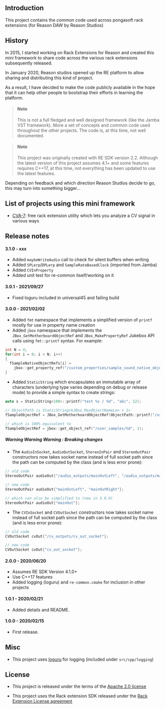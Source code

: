Introduction
------------

This project contains the common code used across pongasoft rack extensions (for Reason DAW by Reason Studios)

History
-------

In 2015, I started working on Rack Extensions for Reason and created this mini framework to share code across the various rack extensions subsequently released.

In January 2020, Reason studios opened up the RE platform to allow sharing and distributing this kind of project.

As a result, I have decided to make the code publicly available in the hope that it can help other people to bootstrap their efforts in learning the platform.

> #### Note
> This is not a full fledged and well designed framework (like the Jamba VST framework). More a set of concepts and common code used throughout the other projects. The code is, at this time, not well documented.

> #### Note
> This project was originally created with RE SDK version 2.2. Although the latest version of this project assumes 4.1+ and some features requires C++17, at this time, not everything has been updated to use the latest features.

Depending on feedback and which direction Reason Studios decide to go, this may turn into something bigger...

List of projects using this mini framework
------------------------------------------

- [CVA-7](https://github.com/pongasoft/re-cva-7): free rack extension utility which lets you analyze a CV signal in various ways

Release notes
-------------

#### 3.1.0 - xxx

- Added `maybeWriteAudio` call to check for silent buffers when writing
- Added `SPLerp`/`DPLerp` and `SampleRateBasedClock` (imported from Jamba)
- Added `CVInProperty`
- Added unit test for re-common itself/working on it

#### 3.0.1 - 2021/09/27

- Fixed loguru included in universal45 and failing build

#### 3.0.0 - 2021/02/02

- Added `fmt` namespace that implements a simplified version of `printf` mostly for use in property name creation
- Added `jbox` namespace that implements the `JBox_GetMotherboardObjectRef` and `JBox_MakePropertyRef` Jukebox API
  calls using `fmt::printf` syntax. For example:
 
```cpp
int N = 4;
for(int i = 0; i < N; i++)
{
  fSampleNativeObjectRefs[i] = 
    jbox::get_property_ref("/custom_properties/sample_sound_native_object%d", i);
}
```

- Added `StaticString` which encapsulates an immutable array of characters (underlying type varies depending on debug 
  or release mode) to provide a simple syntax to create strings: 

```cpp
auto s = StaticString<100>::printf("test %s / %d", "abc", 12);

// ObjectPath is StaticString<kJBox_MaxObjectNameLen + 1>
fSampleObjectRef = JBox_GetMotherboardObjectRef(ObjectPath::printf("/user_samples/%d", 1));

// which is 100% equivalent to
fSampleObjectRef = jbox::get_object_ref("/user_samples/%d", 1);
```  

##### Warning Warning Warning : Breaking changes

- The `AudioInSocket`,  `AudioOutSocket`, `StereoInPair` and `StereoOutPair` constructors now takes socket name 
  instead of full socket path since the path can be computed by the class (and is less error prone):
  
```cpp
// old code
StereoOutPair audioOut{"/audio_outputs/mainOutLeft", "/audio_outputs/mainOutRight"};

// new code
StereoOutPair audioOut{"mainOutLeft", "mainOutRight"};

// which can also be simplified to (new in 3.0.0)
StereoOutPair audioOut{"mainOut"};
```

- The `CVInSocket` and `CVOutSocket` constructors now takes socket name instead of full socket path since the path 
  can be computed by the class (and is less error prone):
  
```cpp
// old code
CVOutSocket cvOut{"/cv_outputs/cv_out_socket"};

// new code
CVOutSocket cvOut{"cv_out_socket"};
```

#### 2.0.0 - 2020/06/20

- Assumes RE SDK Version 4.1.0+
- Use C++17 features 
- Added logging (loguru) and `re-common.cmake` for inclusion in other projects

#### 1.0.1 - 2020/02/21

- Added details and README.

#### 1.0.0 - 2020/02/15

- First release.

Misc
----

- This project uses [loguru](https://github.com/emilk/loguru) for logging (included under `src/cpp/logging`)


License
-------

- This project is released under the terms of the [Apache 2.0 license](LICENSE.txt)

- This project uses the Rack extension SDK released under the [Rack Extension License agreement](RE_License.txt)
